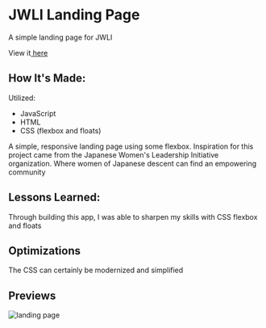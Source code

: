 # JWLI Landing Page

<p> A simple landing page for JWLI </p>
<p> View it<a href="https://jwli-lp.netlify.app"> here </a>  </p>

## How It's Made:
<p> Utilized: </p> 
    <ul> 
        <li>JavaScript</li>
        <li>HTML</li>
        <li>CSS (flexbox and floats)</li>
    </ul>

<p> A simple, responsive landing page using some flexbox. Inspiration for this project came from the Japanese Women's Leadership Initiative organization. Where women of Japanese descent can find an empowering community<p/>

## Lessons Learned:
<p> Through building this app, I was able to sharpen my skills with CSS flexbox and floats</p>

## Optimizations
<p> The CSS can certainly be modernized and simplified </p>

## Previews 
![landing page](https://res.cloudinary.com/codechella/image/upload/v1639342126/jwli_yzt73p.png)
